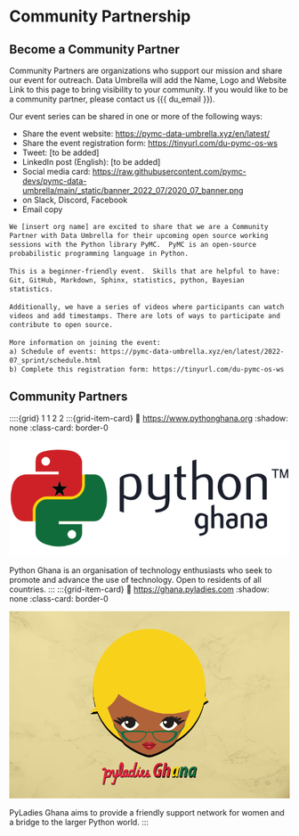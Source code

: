 # Community Partnership

## Become a Community Partner

Community Partners are organizations who support our mission and share our event for outreach.  Data Umbrella will add the Name, Logo and Website Link to this page to bring visibility to your community.  If you would like to be a community partner, please contact us ({{ du_email }}).

Our event series can be shared in one or more of the following ways:  
- Share the event website:   https://pymc-data-umbrella.xyz/en/latest/
- Share the event registration form:  https://tinyurl.com/du-pymc-os-ws
- Tweet:  [to be added]
- LinkedIn post (English): [to be added]
- Social media card:  https://raw.githubusercontent.com/pymc-devs/pymc-data-umbrella/main/_static/banner_2022_07/2020_07_banner.png
- on Slack, Discord, Facebook
- Email copy
```
We [insert org name] are excited to share that we are a Community Partner with Data Umbrella for their upcoming open source working sessions with the Python library PyMC.  PyMC is an open-source probabilistic programming language in Python.

This is a beginner-friendly event.  Skills that are helpful to have: Git, GitHub, Markdown, Sphinx, statistics, python, Bayesian statistics.

Additionally, we have a series of videos where participants can watch videos and add timestamps. There are lots of ways to participate and contribute to open source.

More information on joining the event:   
a) Schedule of events: https://pymc-data-umbrella.xyz/en/latest/2022-07_sprint/schedule.html  
b) Complete this registration form: https://tinyurl.com/du-pymc-os-ws
```


## Community Partners

::::{grid} 1 1 2 2
:::{grid-item-card}
:link: https://www.pythonghana.org
:shadow: none
:class-card: border-0

![Python Ghana](../../_static/community_partners/python_ghana.png)

Python Ghana is an organisation of technology enthusiasts who seek to promote and advance the use of technology. Open to residents of all countries.
:::
:::{grid-item-card}
:link: https://ghana.pyladies.com
:shadow: none
:class-card: border-0

![PyLadies Ghana](../../_static/community_partners/pyladies_ghana.png)

PyLadies Ghana aims to provide a friendly support network for women and a bridge to the larger Python world.
:::

